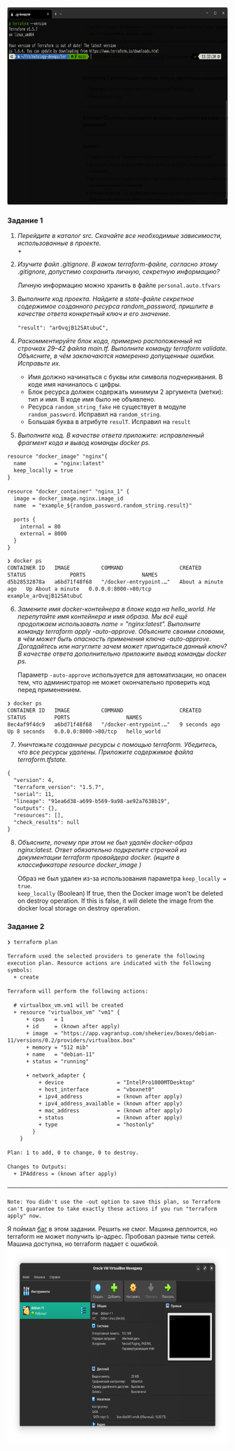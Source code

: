 <img src="screenshot_1.png" alt="screenshot" width="auto" height="450">  

### Задание 1
1. _Перейдите в каталог src. Скачайте все необходимые зависимости, использованные в проекте._  
   +
2. _Изучите файл .gitignore. В каком terraform-файле, согласно этому .gitignore, допустимо сохранить личную, секретную информацию?_  
  
   Личную информацию можно хранить в файле `personal.auto.tfvars`
3. _Выполните код проекта. Найдите в state-файле секретное содержимое созданного ресурса random_password, пришлите в качестве ответа конкретный ключ и его значение._  
  
   `"result": "arOvqjB12SAtubuC",`  
4. _Раскомментируйте блок кода, примерно расположенный на строчках 29–42 файла main.tf. Выполните команду terraform validate. Объясните, в чём заключаются намеренно допущенные ошибки. Исправьте их._  
   * Имя должно начинаться с буквы или символа подчеркивания. В коде имя начиналось с цифры.
   * Блок ресурса должен содержать минимум 2 аргумента (метки): тип и имя. В коде имя было не объявлено.
   * Ресурса `random_string_fake` не существует в модуле `random_password`. Исправил на `random_string`.
   * Большая буква в атрибуте `resulT`. Исправил на `result`
5. _Выполните код. В качестве ответа приложите: исправленный фрагмент кода и вывод команды docker ps._  
```
resource "docker_image" "nginx"{
  name         = "nginx:latest"
  keep_locally = true
}

resource "docker_container" "nginx_1" {
  image = docker_image.nginx.image_id
  name  = "example_${random_password.random_string.result}"

  ports {
    internal = 80
    external = 8000
  }
}
```
```
❯ docker ps  
CONTAINER ID   IMAGE          COMMAND                  CREATED              STATUS              PORTS                  NAMES  
d5b28532878a   a6bd71f48f68   "/docker-entrypoint.…"   About a minute ago   Up About a minute   0.0.0.0:8000->80/tcp   example_arOvqjB12SAtubuC
```
6. _Замените имя docker-контейнера в блоке кода на hello_world. Не перепутайте имя контейнера и имя образа. Мы всё ещё продолжаем использовать name = "nginx:latest". Выполните команду terraform apply -auto-approve. Объясните своими словами, в чём может быть опасность применения ключа -auto-approve. Догадайтесь или нагуглите зачем может пригодиться данный ключ? В качестве ответа дополнительно приложите вывод команды docker ps._  
  
   Параметр `-auto-approve` используется для автоматизации, но опасен тем, что администратор не может окончательно проверить код перед применением.
```
❯ docker ps
CONTAINER ID   IMAGE          COMMAND                  CREATED         STATUS         PORTS                  NAMES
8ec4af9f4dc9   a6bd71f48f68   "/docker-entrypoint.…"   9 seconds ago   Up 8 seconds   0.0.0.0:8000->80/tcp   hello_world
```
7. _Уничтожьте созданные ресурсы с помощью terraform. Убедитесь, что все ресурсы удалены. Приложите содержимое файла terraform.tfstate._  
```
{
  "version": 4,
  "terraform_version": "1.5.7",
  "serial": 11,
  "lineage": "91ea6d38-a699-b569-9a98-ae92a7638b19",
  "outputs": {},
  "resources": [],
  "check_results": null
}
```
8. _Объясните, почему при этом не был удалён docker-образ nginx:latest. Ответ обязательно подкрепите строчкой из документации terraform провайдера docker. (ищите в классификаторе resource docker_image )_
  
   Образ не был удален из-за использования параметра `keep_locally = true`.  
   `keep_locally` (Boolean) If true, then the Docker image won't be deleted on destroy operation. If this is false, it will delete the image from the docker local storage on destroy operation.

### Задание 2
```
❯ terraform plan

Terraform used the selected providers to generate the following execution plan. Resource actions are indicated with the following symbols:
  + create

Terraform will perform the following actions:

  # virtualbox_vm.vm1 will be created
  + resource "virtualbox_vm" "vm1" {
      + cpus   = 1
      + id     = (known after apply)
      + image  = "https://app.vagrantup.com/shekeriev/boxes/debian-11/versions/0.2/providers/virtualbox.box"
      + memory = "512 mib"
      + name   = "debian-11"
      + status = "running"

      + network_adapter {
          + device                 = "IntelPro1000MTDesktop"
          + host_interface         = "vboxnet0"
          + ipv4_address           = (known after apply)
          + ipv4_address_available = (known after apply)
          + mac_address            = (known after apply)
          + status                 = (known after apply)
          + type                   = "hostonly"
        }
    }

Plan: 1 to add, 0 to change, 0 to destroy.

Changes to Outputs:
  + IPAddress = (known after apply)

───────────────────────────────────────────────────────────────────────────────────────────────────────────────────────────────────────────────────────────────────────────────────────────

Note: You didn't use the -out option to save this plan, so Terraform can't guarantee to take exactly these actions if you run "terraform apply" now.
```  
Я поймал [баг](https://github.com/terra-farm/terraform-provider-virtualbox/issues/134) в этом задании. Решить не смог. Машина деплоится, но terraform не может получить ip-адрес. Пробовал разные типы сетей. Машина доступна, но terraform падает с ошибкой.  
<img src="screenshot_2.png" alt="screenshot" width="auto" height="450">
